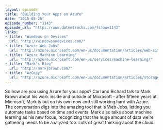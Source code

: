 ```yaml
---
layout: episode
title: "Building Your Apps on Azure"
date: "2015-05-26"
episode_number: "1143"
episode_url: "https://www.dotnetrocks.com/?show=1143"
links:
- title: "Windows on Devices"
  url: "http://windowsondevices.com/"
- title: "Azure Web Jobs"
  url: "http://azure.microsoft.com/en-us/documentation/articles/web-sites-create-web-jobs/"
- title: "Azure Machine Learning"
  url: "http://azure.microsoft.com/en-us/services/machine-learning/"
- title: "Mark's Blog"
  url: "http://markjbrown.com/"
- title: "AzCopy"
  url: "http://azure.microsoft.com/en-us/documentation/articles/storage-use-azcopy/"
---
```


So how are you using Azure for your apps? Carl and Richard talk to Mark Brown about his work inside and outside of Microsoft - after fifteen years at Microsoft, Mark is out on his own now and still working hard with Azure. The conversation digs into the amazing tool that is Web Jobs, letting you automate tasks based on time and events. Mark also talks about machine learning as his new focus, recognizing that the huge amount of data we're gathering needs to be analyzed too. Lots of great thinking about the cloud!
